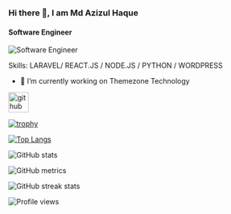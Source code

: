 ### Hi there 👋, I am Md Azizul Haque
#### Software Engineer
![Software Engineer](https://media-exp1.licdn.com/dms/image/C5616AQEAhmuWRWe0Lg/profile-displaybackgroundimage-shrink_350_1400/0/1636020356530?e=1668038400&v=beta&t=_qBfWSg86w0HFZqqrYs6xyJZVM1EyNd7vghYGSTyQnc)


Skills:  LARAVEL/ REACT.JS / NODE.JS / PYTHON / WORDPRESS

- 🔭 I’m currently working on Themezone Technology 


[<img src='https://cdn.jsdelivr.net/npm/simple-icons@3.0.1/icons/github.svg' alt='github' height='40'>](https://github.com/mdazizulsoftwareengineer)  

[![trophy](https://github-profile-trophy.vercel.app/?username=mdazizulsoftwareengineer)](https://github.com/ryo-ma/github-profile-trophy)

[![Top Langs](https://github-readme-stats.vercel.app/api/top-langs/?username=mdazizulsoftwareengineer)](https://github.com/anuraghazra/github-readme-stats)

![GitHub stats](https://github-readme-stats.vercel.app/api?username=mdazizulsoftwareengineer&show_icons=true)  

![GitHub metrics](https://metrics.lecoq.io/mdazizulsoftwareengineer)  

![GitHub streak stats](https://github-readme-streak-stats.herokuapp.com/?user=mdazizulsoftwareengineer)  

![Profile views](https://gpvc.arturio.dev/mdazizulsoftwareengineer)  
